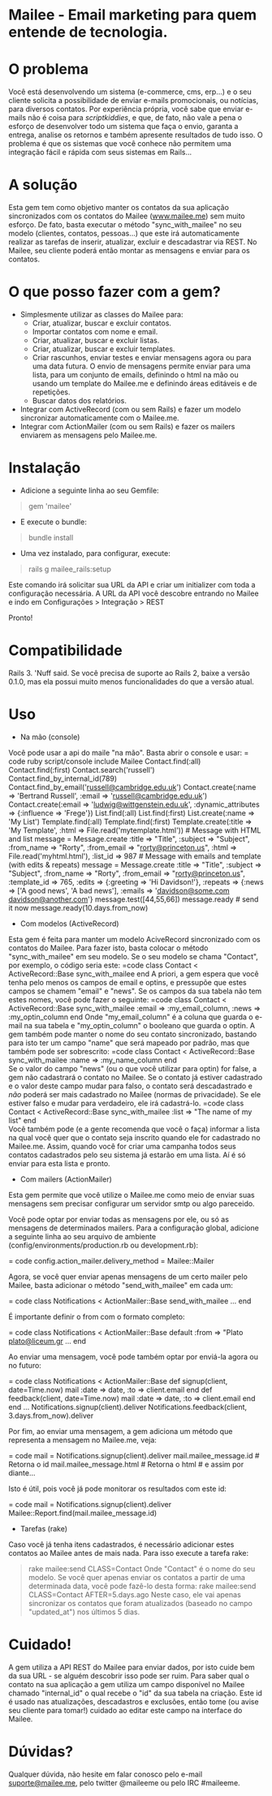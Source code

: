 Mailee - Email marketing para quem entende de tecnologia.
==============

O problema
=

  Você está desenvolvendo um sistema (e-commerce, cms, erp...) e o seu cliente solicita a possibilidade de enviar e-mails promocionais, ou notícias, para diversos contatos. Por experiência própria, você sabe que enviar e-mails não é coisa para _scriptkiddies_, e que, de fato, não vale a pena o esforço de desenvolver todo um sistema que faça o envio, garanta a entrega, analise os retornos e também apresente resultados de tudo isso. O problema é que os sistemas que você conhece não permitem uma integração fácil e rápida com seus sistemas em Rails...

A solução
=

  Esta gem tem como objetivo manter os contatos da sua aplicação sincronizados com os contatos do Mailee (www.mailee.me) sem muito esforço. De fato, basta executar o método "sync_with_mailee" no seu modelo (clientes, contatos, pessoas...) que este irá automaticamente realizar as tarefas de inserir, atualizar, excluir e descadastrar via REST. No Mailee, seu cliente poderá então montar as mensagens e enviar para os contatos.

O que posso fazer com a gem?
=

 * Simplesmente utilizar as classes do Mailee para:
   * Criar, atualizar, buscar e excluir contatos.
   * Importar contatos com nome e email.
   * Criar, atualizar, buscar e excluir listas.
   * Criar, atualizar, buscar e excluir templates.
   * Criar rascunhos, enviar testes e enviar mensagens agora ou para uma data futura. O envio de mensagens permite enviar para uma lista, para um conjunto de emails, definindo o html na mão ou usando um template do Mailee.me e definindo áreas editáveis e de repetições.
   * Buscar datos dos relatórios.
 * Integrar com ActiveRecord (com ou sem Rails) e fazer um modelo sincronizar automaticamente com o Mailee.me.
 * Integrar com ActionMailer (com ou sem Rails) e fazer os mailers enviarem as mensagens pelo Mailee.me.

Instalação
=

 * Adicione a seguinte linha ao seu Gemfile:
 > gem 'mailee'
 * E execute o bundle:
 > bundle install
 * Uma vez instalado, para configurar, execute:
 > rails g mailee_rails:setup

  Este comando irá solicitar sua URL da API e criar um initializer com toda a configuração necessária.
  A URL da API você descobre entrando no Mailee e indo em Configurações > Integração > REST
 
  Pronto!

Compatibilidade
=

  Rails 3. 'Nuff said. Se você precisa de suporte ao Rails 2, baixe a versão 0.1.0, mas ela possui muito menos funcionalidades do que a versão atual.

Uso
=

  * Na mão (console)

  Você pode usar a api do maile "na mão". Basta abrir o console e usar:
  = code
    ruby script/console
    include Mailee
    Contact.find(:all)
    Contact.find(:first)
    Contact.search('russell')
    Contact.find_by_internal_id(789)
    Contact.find_by_email('russell@cambridge.edu.uk')
    Contact.create(:name => 'Bertrand Russell', :email => 'russell@cambridge.edu.uk')
    Contact.create(:email => 'ludwig@wittgenstein.edu.uk', :dynamic_attributes => {:influence => 'Frege'})
    List.find(:all)
    List.find(:first)
    List.create(:name => 'My List')
    Template.find(:all)
    Template.find(:first)
    Template.create(:title => 'My Template', :html => File.read('mytemplate.html'))
    # Message with HTML and list
    message = Message.create :title => "Title", :subject => "Subject", :from_name => "Rorty", :from_email => "rorty@princeton.us", :html => File.read('myhtml.html'), :list_id => 987
    # Message with emails and template (with edits & repeats)
    message = Message.create :title => "Title", :subject => "Subject", :from_name => "Rorty", :from_email => "rorty@princeton.us", :template_id => 765, :edits => {:greeting => 'Hi Davidson!'}, :repeats => {:news => ['A good news', 'A bad news'], :emails => 'davidson@some.com davidson@another.com'}
    message.test([44,55,66])
    message.ready # send it now
    message.ready(10.days.from_now)

  * Com modelos (ActiveRecord)

  Esta gem é feita para manter um modelo AciveRecord sincronizado com os contatos do Mailee. Para fazer isto, basta colocar o método "sync_with_mailee" em seu modelo. Se o seu modelo se chama "Contact", por exemplo, o código seria este:
  =code
    class Contact < ActiveRecord::Base
      sync_with_mailee
    end
  A priori, a gem espera que você tenha pelo menos os campos de email e optins, e pressupõe que estes campos se chamem "email" e "news". Se os campos da sua tabela não tem estes nomes, você pode fazer o seguinte:
  =code
    class Contact < ActiveRecord::Base
      sync_with_mailee :email => :my_email_column, :news => :my_optin_column
    end
  Onde "my_email_column" é a coluna que guarda o e-mail na sua tabela e "my_optin_column" o booleano que guarda o optin.
  A gem também pode manter o nome do seu contato sincronizado, bastando para isto ter um campo "name" que será mapeado por padrão, mas que também pode ser sobrescrito:
  =code
    class Contact < ActiveRecord::Base
      sync_with_mailee :name => :my_name_column
    end  
  Se o valor do campo "news" (ou o que você utilizar para optin) for false, a gem não cadastrará o contato no Mailee. Se o contato já estiver cadastrado e o valor deste campo mudar para falso, o contato será descadastrado e _não_ poderá ser mais cadastrado no Mailee (normas de privacidade). Se ele estiver falso e mudar para verdadeiro, ele irá cadastrá-lo.
  =code
    class Contact < ActiveRecord::Base
      sync_with_mailee :list => "The name of my list"
    end  
  Você também pode (e a gente recomenda que você o faça) informar a lista na qual você quer que o contato seja inscrito quando ele for cadastrado no Mailee.me. Assim, quando você for criar uma campanha todos seus contatos cadastrados pelo seu sistema já estarão em uma lista. Aí é só enviar para esta lista e pronto.

  * Com mailers (ActionMailer)
  
  Esta gem permite que você utilize o Mailee.me como meio de enviar suas mensagens sem precisar configurar um servidor smtp ou algo pareceido.
  
  Você pode optar por enviar todas as mensagens por ele, ou só as mensagens de determinados mailers. Para a configuração global, adicione a seguinte linha ao seu arquivo de ambiente (config/environments/production.rb ou development.rb):

  = code
    config.action_mailer.delivery_method = Mailee::Mailer

  Agora, se você quer enviar apenas mensagens de um certo mailer pelo Mailee, basta adicionar o método "send_with_mailee" em cada um:

  = code
    class Notifications < ActionMailer::Base
      send_with_mailee
      ...
    end
  
  É importante definir o from com o formato completo:

  = code
    class Notifications < ActionMailer::Base
      default :from => "Plato <plato@liceum.gr>
      ...
    end

  Ao enviar uma mensagem, você pode também optar por enviá-la agora ou no futuro:

  = code
    class Notifications < ActionMailer::Base
      def signup(client, date=Time.now)
        mail :date => date, :to => client.email
      end
      def feedback(client, date=Time.now)
        mail :date => date, :to => client.email
      end
    end
    ...
    Notifications.signup(client).deliver
    Notifications.feedback(client, 3.days.from_now).deliver

  Por fim, ao enviar uma mensagem, a gem adiciona um método que representa a mensagem no Mailee.me, veja:
  
  = code
    mail = Notifications.signup(client).deliver
    mail.mailee_message.id # Retorna o id
    mail.mailee_message.html # Retorna o html
    # e assim por diante...
  
  Isto é útil, pois você já pode monitorar os resultados com este id:

  = code
    mail = Notifications.signup(client).deliver
    Mailee::Report.find(mail.mailee_message.id)

  * Tarefas (rake)

  Caso você já tenha itens cadastrados, é necessário adicionar estes contatos ao Mailee antes de mais nada. Para isso execute a tarefa rake:
  > rake mailee:send CLASS=Contact
  Onde "Contact" é o nome do seu modelo. Se você quer apenas enviar os contatos a partir de uma determinada data, você pode fazê-lo desta forma:
  > rake mailee:send CLASS=Contact AFTER=5.days.ago
  Neste caso, ele vai apenas sincronizar os contatos que foram atualizados (baseado no campo "updated_at") nos últimos 5 dias.  

Cuidado!
=

  A gem utiliza a API REST do Mailee para enviar dados, por isto cuide bem da sua URL - se alguém descobrir isso pode ser ruim. Para saber qual o contato na sua aplicação a gem utiliza um campo disponível no Mailee chamado "internal_id" o qual recebe o "id" da sua tabela na criação. Este id é usado nas atualizações, descadastros e exclusões, então tome (ou avise seu cliente para tomar!) cuidado ao editar este campo na interface do Mailee.

Dúvidas?
=

  Qualquer dúvida, não hesite em falar conosco pelo e-mail suporte@mailee.me, pelo twitter @maileeme ou pelo IRC #maileeme. 
